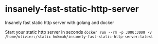 # insanely-fast-static-http-server
Insanely fast static http server with golang and docker

Start your static http server in seconds
`docker run --rm -p 3000:3000 -v /home/olivier:/static hokmah/insanely-fast-static-http-server:latest`
